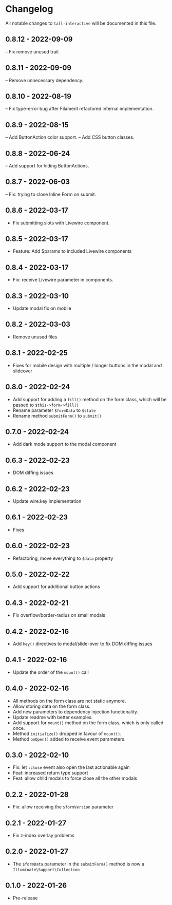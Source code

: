 # Changelog

All notable changes to `tall-interactive` will be documented in this file.

## 0.8.12 - 2022-09-09

– Fix remove unused trait

## 0.8.11 - 2022-09-09

– Remove unnecessary dependency.

## 0.8.10 - 2022-08-19

– Fix type-error bug after Filament refactored internal implementation.

## 0.8.9 - 2022-08-15

– Add ButtonAction color support.
– Add CSS button classes.

## 0.8.8 - 2022-06-24

– Add support for hiding ButtonActions.

## 0.8.7 - 2022-06-03

– Fix: trying to close Inline Form on submit.

## 0.8.6 - 2022-03-17

- Fix submitting slots with Livewire component.

## 0.8.5 - 2022-03-17

- Feature: Add $params to included Livewire components

## 0.8.4 - 2022-03-17

- Fix: receive Livewire parameter in components.

## 0.8.3 - 2022-03-10

- Update modal fix on mobile

## 0.8.2 - 2022-03-03

- Remove unused files

## 0.8.1 - 2022-02-25

- Fixes for mobile design with multiple / longer buttons in the modal and slideover

## 0.8.0 - 2022-02-24

- Add support for adding a `fill()` method on the form class, which will be passed to `$this->form->fill()`
- Rename parameter `$formData` to `$state`
- Rename method `submitForm()` to `submit()`

## 0.7.0 - 2022-02-24

- Add dark mode support to the modal component

## 0.6.3 - 2022-02-23

- DOM diffing issues

## 0.6.2 - 2022-02-23

- Update wire:key implementation

## 0.6.1 - 2022-02-23

- Fixes

## 0.6.0 - 2022-02-23

- Refactoring, move everything to `$data` property

## 0.5.0 - 2022-02-22

- Add support for additional button actions

## 0.4.3 - 2022-02-21

- Fix overflow/border-radius on small modals

## 0.4.2 - 2022-02-16

- Add `key()` directives to modal/slide-over to fix DOM diffing issues

## 0.4.1 - 2022-02-16

- Update the order of the `mount()` call

## 0.4.0 - 2022-02-16

- All methods on the form class are not static anymore.
- Allow storing data on the form class.
- Add new parameters to dependency injection functionality.
- Update readme with better examples.
- Add support for `mount()` method on the form class, which is only called once.
- Method `initialize()` dropped in favour of `mount()`.
- Method `onOpen()` added to receive event parameters.

## 0.3.0 - 2022-02-10

- Fix: let `:close` event also open the last actionable again
- Feat: increased return type support
- Feat: allow child modals to force close all the other modals

## 0.2.2 - 2022-01-28

- Fix: allow receiving the `$formVersion` parameter

## 0.2.1 - 2022-01-27

- Fix z-index overlay problems

## 0.2.0 - 2022-01-27

- The `$formData` parameter in the `submitForm()` method is now a `Illuminate\Support\Collection`

## 0.1.0 - 2022-01-26

- Pre-release
